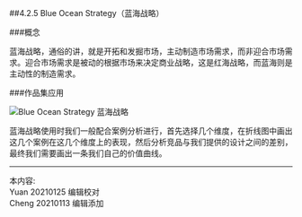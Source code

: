 
##4.2.5 Blue Ocean Strategy（蓝海战略）

###概念

蓝海战略，通俗的讲，就是开拓和发掘市场，主动制造市场需求，而非迎合市场需求。迎合市场需求是被动的根据市场来决定商业战略，这是红海战略，而蓝海则是主动性的制造需求。


###作品集应用

![ Blue Ocean Strategy 蓝海战略 ](http://kitpic.makebi.net/2021/social_09.jpg)

蓝海战略使用时我们一般配合案例分析进行，首先选择几个维度，在折线图中画出这几个案例在这几个维度上的表现，然后分析竞品与我们提供的设计之间的差别，最终我们需要画出一条我们自己的价值曲线。


---
本内容:  
Yuan 20210125 编辑校对  
Cheng 20210113 编辑添加
